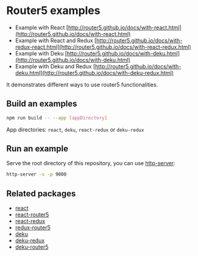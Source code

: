 # Router5 examples

- Example with React [http://router5.github.io/docs/with-react.html](http://router5.github.io/docs/with-react.html)
- Example with React and Redux [http://router5.github.io/docs/with-redux-react.html](http://router5.github.io/docs/with-react-redux.html)
- Example with Deku [http://router5.github.io/docs/with-deku.html](http://router5.github.io/docs/with-deku.html)
- Example with Deku and Redux [http://router5.github.io/docs/with-deku.html](http://router5.github.io/docs/with-deku-redux.html)

It demonstrates different ways to use router5 functionalities.

## Build an examples

```sh
npm run build -- --app [appDirectory]
```

App directories: `react`, `deku`, `react-redux` or `deku-redux`

## Run an example

Serve the root directory of this repository, you can use [http-server](https://github.com/indexzero/http-server):

```sh
http-server -s -p 9000
```

## Related packages

- [react](https://github.com/facebook/react)
- [react-router5](https://github.com/router5/react-router5)
- [react-redux](https://github.com/rackt/react-redux)
- [redux-router5](https://github.com/router5/redux-router5)
- [deku](https://github.com/dekujs/deku)
- [deku-redux](https://github.com/troch/deku-redux)
- [deku-router5](https://github.com/router5/deku-router5)
